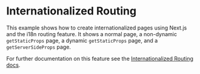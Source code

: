 # Internationalized Routing

This example shows how to create internationalized pages using Next.js and the i18n routing feature. It shows a normal page, a non-dynamic `getStaticProps` page, a dynamic `getStaticProps` page, and a `getServerSideProps` page.

For further documentation on this feature see the [Internationalized Routing docs](https://nextjs.org/docs/advanced-features/i18n-routing).
